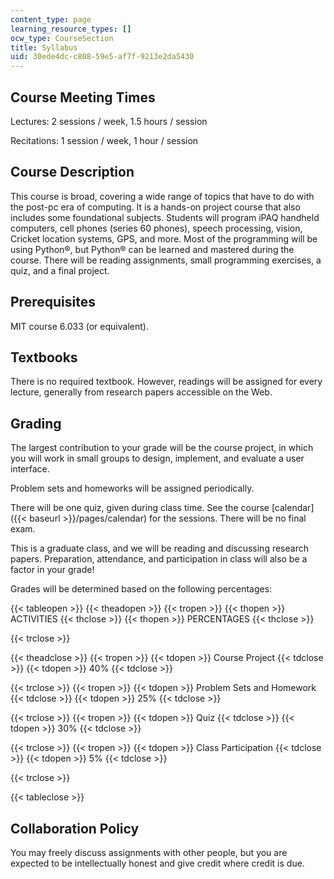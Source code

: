 ```yaml
---
content_type: page
learning_resource_types: []
ocw_type: CourseSection
title: Syllabus
uid: 30ede4dc-c808-59e5-af7f-9213e2da5430
---
```


Course Meeting Times
--------------------

Lectures: 2 sessions / week, 1.5 hours / session

Recitations: 1 session / week, 1 hour / session

Course Description
------------------

This course is broad, covering a wide range of topics that have to do with the post-pc era of computing. It is a hands-on project course that also includes some foundational subjects. Students will program iPAQ handheld computers, cell phones (series 60 phones), speech processing, vision, Cricket location systems, GPS, and more. Most of the programming will be using Python®, but Python® can be learned and mastered during the course. There will be reading assignments, small programming exercises, a quiz, and a final project.

Prerequisites
-------------

MIT course 6.033 (or equivalent).

Textbooks
---------

There is no required textbook. However, readings will be assigned for every lecture, generally from research papers accessible on the Web.

Grading
-------

The largest contribution to your grade will be the course project, in which you will work in small groups to design, implement, and evaluate a user interface.

Problem sets and homeworks will be assigned periodically.

There will be one quiz, given during class time. See the course [calendar]({{< baseurl >}}/pages/calendar) for the sessions. There will be no final exam.

This is a graduate class, and we will be reading and discussing research papers. Preparation, attendance, and participation in class will also be a factor in your grade!

Grades will be determined based on the following percentages:

{{< tableopen >}}
{{< theadopen >}}
{{< tropen >}}
{{< thopen >}}
ACTIVITIES
{{< thclose >}}
{{< thopen >}}
PERCENTAGES
{{< thclose >}}

{{< trclose >}}

{{< theadclose >}}
{{< tropen >}}
{{< tdopen >}}
Course Project
{{< tdclose >}}
{{< tdopen >}}
40%
{{< tdclose >}}

{{< trclose >}}
{{< tropen >}}
{{< tdopen >}}
Problem Sets and Homework
{{< tdclose >}}
{{< tdopen >}}
25%
{{< tdclose >}}

{{< trclose >}}
{{< tropen >}}
{{< tdopen >}}
Quiz
{{< tdclose >}}
{{< tdopen >}}
30%
{{< tdclose >}}

{{< trclose >}}
{{< tropen >}}
{{< tdopen >}}
Class Participation
{{< tdclose >}}
{{< tdopen >}}
5%
{{< tdclose >}}

{{< trclose >}}

{{< tableclose >}}

Collaboration Policy
--------------------

You may freely discuss assignments with other people, but you are expected to be intellectually honest and give credit where credit is due.